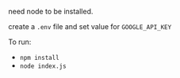 need node to be installed.

create a `.env` file and set value for `GOOGLE_API_KEY`

To run:
- `npm install`
- `node index.js`
